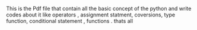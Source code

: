 This is the Pdf file that contain all the basic concept of the python and write codes about it 
like operators  , assignment statment, coversions, type function, conditional statement , functions . thats all 
